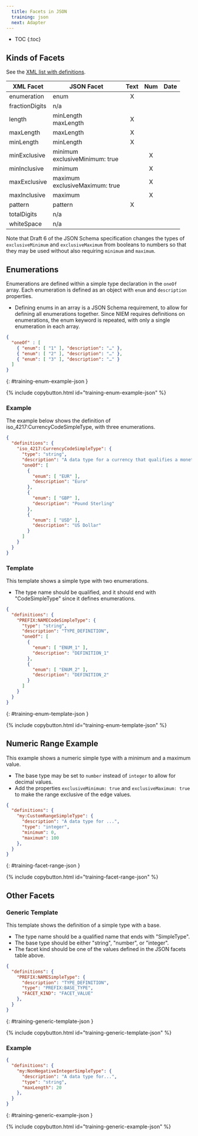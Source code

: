 ```yaml
---
  title: Facets in JSON
  training: json
  next: Adapter
---
```


- TOC
{:toc}

## Kinds of Facets

See the [XML list with definitions](.#kinds-of-facets).

| XML Facet      | JSON Facet | Text | Num | Date |
| -------------- | ---------- |:----:|:---:|:----:|
| enumeration    | enum       |   X  |     |      |
| fractionDigits | n/a        |      |     |      |
| length         | minLength<br>maxLength| X | |  |
| maxLength      | maxLength  |   X  |     |      |
| minLength      | minLength  |   X  |     |      |
| minExclusive   | minimum<br>exclusiveMinimum: true |  | X |   |
| minInclusive   | minimum    |      |  X  |      |
| maxExclusive   | maximum<br>exclusiveMaximum: true |  | X |   |
| maxInclusive   | maximum    |      |  X  |      |
| pattern        | pattern    |   X  |     |      |
| totalDigits    | n/a        |      |     |      |
| whiteSpace     | n/a        |      |     |      |

Note that Draft 6 of the JSON Schema specification changes the types of `exclusiveMinimum` and `exclusiveMaximum` from booleans to numbers so that they may be used without also requiring `minimum` and `maximum`.

## Enumerations

Enumerations are defined within a simple type declaration in the `oneOf` array.  Each enumeration is defined as an object with `enum` and `description` properties.

- Defining enums in an array is a JSON Schema requirement, to allow for defining all enumerations together.  Since NIEM requires definitions on enumerations, the enum keyword is repeated, with only a single enumeration in each array.

```json
{
  "oneOf" : [
    { "enum": [ "1" ], "description": "…" },
    { "enum": [ "2" ], "description": "…" },
    { "enum": [ "3" ], "description": "…" }
  ]
}
```
{: #training-enum-example-json }

{% include copybutton.html id="training-enum-example-json" %}

### Example

The example below shows the definition of iso_4217:CurrencyCodeSimpleType, with three enumerations.

```json
{
  "definitions": {
    "iso_4217:CurrencyCodeSimpleType": {
      "type": "string",
      "description": "A data type for a currency that qualifies a monetary amount.",
      "oneOf": [
        {
          "enum": [ "EUR" ],
          "description": "Euro"
        },
        {
          "enum": [ "GBP" ],
          "description": "Pound Sterling"
        },
        {
          "enum": [ "USD" ],
          "description": "US Dollar"
        }
      ]
    }
  }
}
```

### Template

This template shows a simple type with two enumerations.

- The type name should be qualified, and it should end with "CodeSimpleType" since it defines enumerations.

```json
{
  "definitions": {
    "PREFIX:NAMECodeSimpleType": {
      "type": "string",
      "description": "TYPE_DEFINITION",
      "oneOf": [
        {
          "enum": [ "ENUM_1" ],
          "description": "DEFINITION_1"
        },
        {
          "enum": [ "ENUM_2" ],
          "description": "DEFINITION_2"
        }
      ]
    }
  }
}
```
{: #training-enum-template-json }

{% include copybutton.html id="training-enum-template-json" %}

## Numeric Range Example

This example shows a numeric simple type with a minimum and a maximum value.

- The base type may be set to `number` instead of `integer` to allow for decimal values.
- Add the properties `exclusiveMinimum: true` and `exclusiveMaximum: true` to make the range exclusive of the edge values.

```json
{
  "definitions": {
    "my:CustomRangeSimpleType": {
      "description": "A data type for ...",
      "type": "integer",
      "minimum": 0,
      "maximum": 100
    },
  }
}
```
{: #training-facet-range-json }

{% include copybutton.html id="training-facet-range-json" %}

## Other Facets

### Generic Template

This template shows the definition of a simple type with a base.

- The type name should be a qualified name that ends with "SimpleType".
- The base type should be either "string", "number", or "integer".
- The facet kind should be one of the values defined in the JSON facets table above.

```json
{
  "definitions": {
    "PREFIX:NAMESimpleType": {
      "description": "TYPE_DEFINITION",
      "type": "PREFIX:BASE_TYPE",
      "FACET_KIND": "FACET_VALUE"
    },
  }
}
```
{: #training-generic-template-json }

{% include copybutton.html id="training-generic-template-json" %}

### Example

```json
{
  "definitions": {
    "my:NonNegativeIntegerSimpleType": {
      "description": "A data type for...",
      "type": "string",
      "maxLength": 20
    },
  }
}
```
{: #training-generic-example-json }

{% include copybutton.html id="training-generic-example-json" %}
